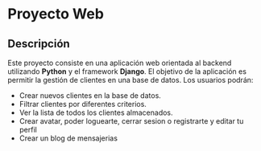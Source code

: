 # Proyecto Web
## Descripción
Este proyecto consiste en una aplicación web orientada al backend utilizando **Python** y el framework **Django**. El objetivo de la aplicación es permitir la gestión de clientes en una base de datos. Los usuarios podrán:

- Crear nuevos clientes en la base de datos.
- Filtrar clientes por diferentes criterios.
- Ver la lista de todos los clientes almacenados.
- Crear avatar, poder loguearte, cerrar sesion o registrarte y editar tu perfil
- Crear un blog de mensajerias